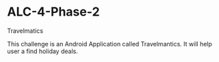 # ALC-4-Phase-2

Travelmatics

This challenge is an Android Application called Travelmantics. It will help user a find holiday deals.
